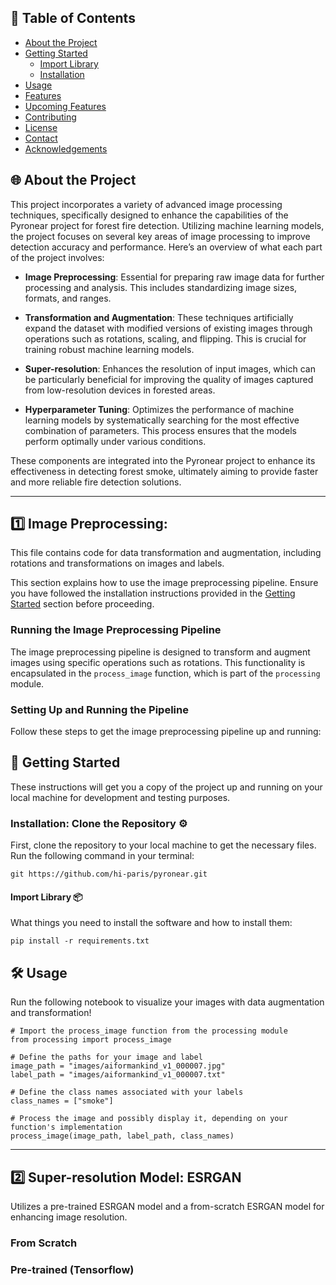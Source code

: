 ## 📝 Table of Contents
- [About the Project](#about-the-project)
- [Getting Started](#getting-started)
  - [Import Library](#prerequisites)
  - [Installation](#installation)
- [Usage](#usage)
- [Features](#features)
- [Upcoming Features](#upcoming-features)
- [Contributing](#contributing)
- [License](#license)
- [Contact](#contact)
- [Acknowledgements](#acknowledgements)

## 🌐 About the Project

This project incorporates a variety of advanced image processing techniques, specifically designed to enhance the capabilities of the Pyronear project for forest fire detection. Utilizing machine learning models, the project focuses on several key areas of image processing to improve detection accuracy and performance. Here’s an overview of what each part of the project involves:

- **Image Preprocessing**: Essential for preparing raw image data for further processing and analysis. This includes standardizing image sizes, formats, and ranges.

- **Transformation and Augmentation**: These techniques artificially expand the dataset with modified versions of existing images through operations such as rotations, scaling, and flipping. This is crucial for training robust machine learning models.

- **Super-resolution**: Enhances the resolution of input images, which can be particularly beneficial for improving the quality of images captured from low-resolution devices in forested areas.

- **Hyperparameter Tuning**: Optimizes the performance of machine learning models by systematically searching for the most effective combination of parameters. This process ensures that the models perform optimally under various conditions.

These components are integrated into the Pyronear project to enhance its effectiveness in detecting forest smoke, ultimately aiming to provide faster and more reliable fire detection solutions.

---

## **1️⃣ Image Preprocessing**:
This file contains code for data transformation and augmentation, including rotations and transformations on images and labels.

This section explains how to use the image preprocessing pipeline. Ensure you have followed the installation instructions provided in the [Getting Started](#getting-started) section before proceeding.

### Running the Image Preprocessing Pipeline

The image preprocessing pipeline is designed to transform and augment images using specific operations such as rotations. This functionality is encapsulated in the `process_image` function, which is part of the `processing` module.

### Setting Up and Running the Pipeline

Follow these steps to get the image preprocessing pipeline up and running:

## 🚀 Getting Started
These instructions will get you a copy of the project up and running on your local machine for development and testing purposes.

### Installation: Clone the Repository ⚙️
First, clone the repository to your local machine to get the necessary files. Run the following command in your terminal:

```
git https://github.com/hi-paris/pyronear.git
```

#### Import Library 📦
What things you need to install the software and how to install them:

```
pip install -r requirements.txt
```

## 🛠 Usage
Run the following notebook to visualize your images with data augmentation and transformation!

```
# Import the process_image function from the processing module
from processing import process_image

# Define the paths for your image and label
image_path = "images/aiformankind_v1_000007.jpg"
label_path = "images/aiformankind_v1_000007.txt"

# Define the class names associated with your labels
class_names = ["smoke"]

# Process the image and possibly display it, depending on your function's implementation
process_image(image_path, label_path, class_names)
```
---

## **2️⃣ Super-resolution Model**: ESRGAN
Utilizes a pre-trained ESRGAN model and a from-scratch ESRGAN model for enhancing image resolution.

### From Scratch 


### Pre-trained (Tensorflow)

